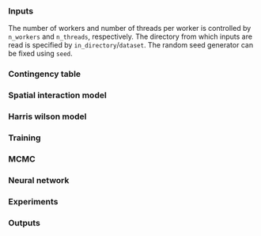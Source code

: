 ### Inputs

The number of workers and number of threads per worker is controlled by `n_workers` and `n_threads`, respectively. The directory from which inputs are read is specified by `in_directory`/`dataset`. The random seed generator can be fixed using `seed`.

### Contingency table

### Spatial interaction model

### Harris wilson model

### Training

### MCMC

### Neural network

### Experiments

### Outputs
